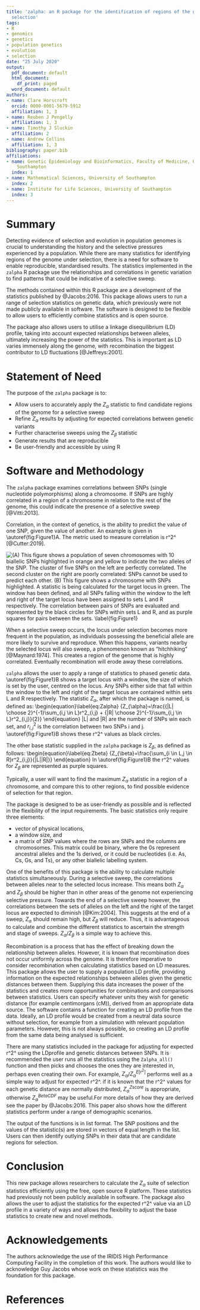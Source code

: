 ```yaml
---
title: 'zalpha: an R package for the identification of regions of the genome under
  selection'
tags:
- R
- genomics
- genetics
- population genetics
- evolution
- selection
date: "25 July 2020"
output:
  pdf_document: default
  html_document:
    df_print: paged
  word_document: default
authors:
- name: Clare Horscroft
  orcid: 0000-0001-5679-5912
  affiliation: 1, 3
- name: Reuben J Pengelly
  affiliation: 1, 3
- name: Timothy J Sluckin
  affiliation: 2
- name: Andrew Collins
  affiliation: 1, 3
bibliography: paper.bib
affiliations:
- name: Genetic Epidemiology and Bioinformatics, Faculty of Medicine, University of
    Southampton
  index: 1
- name: Mathematical Sciences, University of Southampton
  index: 2
- name: Institute for Life Sciences, University of Southampton
  index: 3
---
```


# Summary

Detecting evidence of selection and evolution in population genomes is crucial to understanding the history and the selective pressures experienced by a population. While there are many statistics for identifying regions of the genome under selection, there is a need for software to enable reproducible, standardised results. The statistics implemented in the `zalpha` R package use the relationships and correlations in genetic variation to find patterns that could be indicative of a selective sweep. 

The methods contained within this R package are a development of the statistics published by @Jacobs:2016. This package allows users to run a range of selection statistics on genetic data, which previously were not made publicly available in software. The software is designed to be flexible to allow users to efficiently combine statistics and is open source.

The package also allows users to utilise a linkage disequilibrium (LD) profile, taking into account expected relationships between alleles, ultimately increasing the power of the statistics. This is important as LD varies immensely along the genome, with recombination the biggest contributor to LD fluctuations [@Jeffreys:2001].

# Statement of Need

The purpose of the `zalpha` package is to:

* Allow users to accurately apply the $Z_{\alpha}$ statistic to find candidate regions of the genome for a selective sweep
* Refine $Z_{\alpha}$ results by adjusting for expected correlations between genetic variants
* Further characterise sweeps using the $Z_{\beta}$ statistic
* Generate results that are reproducible
* Be user-friendly and accessible by using R
	
# Software and Methodology

The `zalpha` package examines correlations between SNPs (single nucleotide polymorphisms) along a chromosome. If SNPs are highly correlated in a region of a chromosome in relation to the rest of the genome, this could indicate the presence of a selective sweep [@Vitti:2013].

Correlation, in the context of genetics, is the ability to predict the value of one SNP, given the value of another. An example is given in \autoref{fig:Figure1}A. The metric used to measure correlation is r^2^ [@Cutter:2019].

![(A) This figure shows a population of seven chromosomes with 10 biallelic SNPs highlighted in orange and yellow to indicate the two alleles of the SNP. The cluster of five SNPs on the left are perfectly correlated. The second cluster on the right are poorly correlated: SNPs cannot be used to predict each other. (B) This figure shows a chromosome with SNPs highlighted. A statistic is being calculated for the target locus in green. The window has been defined, and all SNPs falling within the window to the left and right of the target locus have been assigned to sets L and R respectively. The correlation between pairs of SNPs are evaluated and represented by the black circles for SNPs within sets L and R, and as purple squares for pairs between the sets. \label{fig:Figure1}](Figure1.png)

When a selective sweep occurs, the locus under selection becomes more frequent in the population, as individuals possessing the beneficial allele are more likely to survive and reproduce. When this happens, variants nearby the selected locus will also sweep, a phenomenon known as “hitchhiking” [@Maynard:1974]. This creates a region of the genome that is highly correlated. Eventually recombination will erode away these correlations. 

`zalpha` allows the user to apply a range of statistics to phased genetic data. \autoref{fig:Figure1}B shows a target locus with a window, the size of which is set by the user, centred on the locus. Any SNPs either side that fall within the window to the left and right of the target locus are contained within sets L and R respectively. The statistic $Z_{\alpha}$, after which the package is named, is defined as:
\begin{equation}\label{eq:Zalpha}
{Z_{\alpha}=\frac{{|L| \choose 2}^{-1}\sum_{i,j \in L}r^2_{i,j} + {|R| \choose 2}^{-1}\sum_{i,j \in L}r^2_{i,j}}{2}}
\end{equation}
|L| and |R| are the number of SNPs win each set, and $r^2_{i,j}$ is the correlation between two SNPs i and j. \autoref{fig:Figure1}B shows these r^2^ values as black circles. 

The other base statistic supplied in the `zalpha` package is $Z_{\beta}$, as defined as follows:
\begin{equation}\label{eq:Zbeta}
{Z_{\beta}=\frac{\sum_{i \in L,j \in R}r^2_{i,j}}{|L||R|}}
\end{equation}
In \autoref{fig:Figure1}B the r^2^ values for $Z_{\beta}$ are represented as purple squares.

Typically, a user will want to find the maximum $Z_{\alpha}$ statistic in a region of a chromosome, and compare this to other regions, to find possible evidence of selection for that region.

The package is designed to be as user-friendly as possible and is reflected in the flexibility of the input requirements. The basic statistics only require three elements:

* vector of physical locations,
* a window size, and 
* a matrix of SNP values where the rows are SNPs and the columns are chromosomes. This matrix could be binary, where the 0s represent ancestral alleles and the 1s derived, or it could be nucleotides (i.e. As, Cs, Gs, and Ts), or any other biallelic labelling system.

One of the benefits of this package is the ability to calculate multiple statistics simultaneously. During a selective sweep, the correlations between alleles near to the selected locus increase. This means both $Z_{\alpha}$ and $Z_{\beta}$ should be higher than in other areas of the genome not experiencing selective pressure. Towards the end of a selective sweep however, the correlations between the sets of alleles on the left and the right of the target locus are expected to diminish [@Kim:2004]. This suggests at the end of a sweep, $Z_{\alpha}$ should remain high, but $Z_{\beta}$ will reduce. Thus, it is advantageous to calculate and combine the different statistics to ascertain the strength and stage of sweeps. $Z_{\alpha}$/$Z_{\beta}$ is a simple way to achieve this.

Recombination is a process that has the effect of breaking down the relationship between alleles. However, it is known that recombination does not occur uniformly across the genome. It is therefore imperative to consider recombination when calculating statistics based on LD measures. This package allows the user to supply a population LD profile, providing information on the expected relationships between alleles given the genetic distances between them. Supplying this data increases the power of the statistics and creates more opportunities for combinations and comparisons between statistics. Users can specify whatever units they wish for genetic distance (for example centimorgans (cM)), derived from an appropriate data source. The software contains a function for creating an LD profile from the data. Ideally, an LD profile would be created from a neutral data source without selection, for example from a simulation with relevant population parameters. However, this is not always possible, so creating an LD profile from the same data being analysed is sufficient.

There are many statistics included in the package for adjusting for expected r^2^ using the LDprofile and genetic distances between SNPs.  It is recommended the user runs all the statistics using the `Zalpha_all()` function and then picks and chooses the ones they are interested in, perhaps even creating their own. For example, $Z_{\alpha}$/${Z_{\alpha}^{E[r^2]}}$ performs well as a simple way to adjust for expected r^2^. if it is known that the r^2^ values for each genetic distance are normally distributed, ${Z_{\alpha}^{Zscore}}$ is appropriate, otherwise ${Z_{\alpha}^{BetaCDF}}$ may be useful.For more details of how they are derived see the paper by @Jacobs:2016. This paper also shows how the different statistics perform under a range of demographic scenarios.

The output of the functions is in list format. The SNP positions and the values of the statistic(s) are stored in vectors of equal length in the list. Users can then identify outlying SNPs in their data that are candidate regions for selection.

# Conclusion

This new package allows researchers to calculate the $Z_{\alpha}$ suite of selection statistics efficiently using the free, open source R platform. These statistics had previously not been publicly available in software. The package also allows the user to adjust the statistics for the expected r^2^ value via an LD profile in a variety of ways and allows the flexibility to adjust the base statistics to create new and novel methods.

# Acknowledgements

The authors acknowledge the use of the IRIDIS High Performance Computing Facility in the completion of this work. The authors would like to acknowledge Guy Jacobs whose work on these statistics was the foundation for this package.

# References
